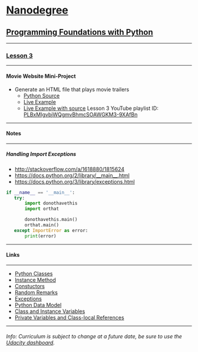 # [Nanodegree](https://www.udacity.com/nanodegree)

## [Programming Foundations with Python](https://www.udacity.com/course/ud036)
---

### [Lesson 3](https://www.udacity.com/course/viewer#!/c-ud036/l-997889780)
---

#### Movie Website Mini-Project

  - Generate an HTML file that plays movie trailers
    - [Python Source](https://github.com/CrandellWS/Udacity-Nanodegree/tree/9e8353fd04c0e6de35a468c4ff8f2059c1a3de31/Programming%20Foundations%20with%20Python/Lesson%203/movies)
    - [Live Example](http://bl.ocks.org/CrandellWS/raw/2e7d918cbae163ca9c1b)
    - [Live Example with source](http://bl.ocks.org/CrandellWS/2e7d918cbae163ca9c1b)
 Lesson 3 YouTube playlist ID: [PLBxMIgvbjWQgmvBhmcSOAWGKM3-9XAfBn](https://www.youtube.com/playlist?list=PLBxMIgvbjWQgmvBhmcSOAWGKM3-9XAfBn)

___

#### Notes
---

##### Handling Import Exceptions
 - http://stackoverflow.com/a/1618880/1815624
 - https://docs.python.org/2/library/__main__.html
 - https://docs.python.org/3/library/exceptions.html
 ```python
if __name__ == '__main__':
    try:
        import donothavethis
        import orthat

        donothavethis.main()
        orthat.main()
    except ImportError as error:
        print(error)
```

___

#### Links
---

  - [ Python Classes ](https://docs.python.org/tutorial/classes.html)
  - [ Instance Method ](https://docs.python.org/c-api/method.html)
  - <a href ="https://en.wikipedia.org/w/index.php?title=Constructor_(object-oriented_programming)&oldid=677805544#Python">Constuctors</a>
  - [ Random Remarks ](https://docs.python.org/tutorial/classes.html#random-remarks)
  - [ Exceptions ](https://docs.python.org/library/exceptions.html)
  - [ Python Data Model ](https://docs.python.org/reference/datamodel.html)
  - [ Class and Instance Variables ](https://docs.python.org/tutorial/classes.html#class-and-instance-variables)
  - [ Private Variables and Class-local References ](https://docs.python.org/tutorial/classes.html#private-variables-and-class-local-references)
___

###### Info: Curriculum is subject to change at a future date, be sure to use the [Udacity dashboard](https://www.udacity.com/me#!/).
